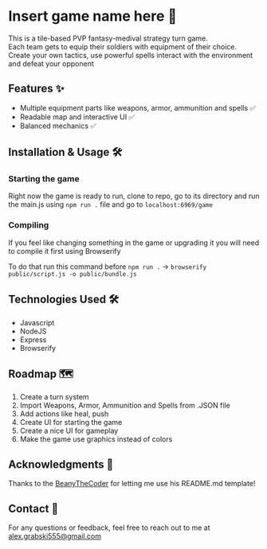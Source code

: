  
<!-- Please replace {repo-owner}, {repo-name}, and {email} with their appropriate values. -->

# Insert game name here 🚀

This is a tile-based PVP fantasy-medival strategy turn game. <br> 
Each team gets to equip their soldiers with equipment of their choice. <br> 
Create your own tactics, use powerful spells interact with the environment and defeat your opponent

## Features ✨

- Multiple equipment parts like weapons, armor, ammunition and spells ✅
- Readable map and interactive UI ✅
- Balanced mechanics ✅

## Installation & Usage 🛠️

### Starting the game

Right now the game is ready to run, clone to repo, go to its directory and run the main.js using `npm run .` file and go to `localhost:6969/game`



### Compiling
If you feel like changing something in the game or upgrading it you will need to compile it first using Browserify

To do that run this command before `npm run .` -> `browserify public/script.js -o public/bundle.js`

## Technologies Used 🛠️

- Javascript
- NodeJS
- Express
- Browserify

## Roadmap 🗺️
1. Create a turn system
2. Import Weapons, Armor, Ammunition and Spells from .JSON file
3. Add actions like heal, push
4. Create UI for starting the game 
5. Create a nice UI for gameplay
6. Make the game use graphics instead of colors

<!-- ## License 📝

This project is licensed under the [license name](license link).

-->

## Acknowledgments 🙏

Thanks to the [BeanyTheCoder](https://github.com/BeanyTheCoder) for letting me use his README.md template!

## Contact 📧

For any questions or feedback, feel free to reach out to me at alex.grabski555@gmail.com

